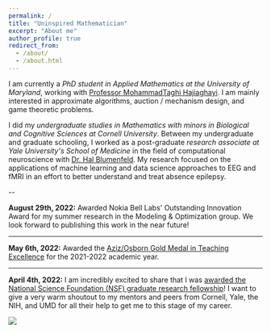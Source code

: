 ```yaml
---
permalink: /
title: "Uninspired Mathematician"
excerpt: "About me"
author_profile: true
redirect_from: 
  - /about/
  - /about.html
---
```


I am currently a *PhD student in Applied Mathematics at the University of Maryland*, working with [Professor MohammadTaghi Hajiaghayi](http://www.cs.umd.edu/~hajiagha/). I am mainly interested in approximate algorithms, auction / mechanism design, and game theoretic problems.

I did my *undergraduate studies in Mathematics with minors in Biological and Cognitive Sciences at Cornell University*. Between my undergraduate and graduate schooling, I worked as a post-graduate *research associate at Yale University's School of Medicine* in the field of 
computational neuroscience with [Dr. Hal Blumenfeld](https://medicine.yale.edu/profile/hal_blumenfeld/). My research focused on the applications of machine learning and data science approaches to EEG and fMRI in an effort to better understand and treat absence epilepsy.

--

**August 29th, 2022:** Awarded Nokia Bell Labs' Outstanding Innovation Award for my summer research in the Modeling & Optimization group. We look forward to publishing this work in the near future!

---

**May 6th, 2022:** Awarded the [Aziz/Osborn Gold Medal in Teaching Excellence](https://www-math.umd.edu/graduate/current-students/graduate-student-awards/80-math/graduate/568-graduate-student-teaching-award.html) for the 2021-2022 academic year. 

---

**April 4th, 2022:** I am incredibly excited to share that I was [awarded the National Science Foundation (NSF) graduate research fellowship](https://cmns.umd.edu/news-events/features/4914)! I want to give a very warm shoutout to my mentors and peers from Cornell, Yale, the NIH, and UMD for all their help to get me to this stage of my career.

![](https://media.giphy.com/media/7gLIM78lZE2v6/source.gif)
